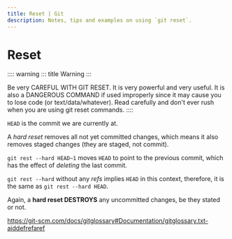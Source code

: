 ```yaml
---
title: Reset | Git
description: Notes, tips and examples on using `git reset`.
---
```


# Reset

:::: warning
::: title
Warning
:::

Be very CAREFUL WITH GIT RESET. It is very powerful and very useful.
It is also a DANGEROUS COMMAND if used improperly since it may cause you to lose code (or text/data/whatever).
Read carefully and don't ever rush when you are using git reset commands.
::::

`HEAD` is the commit we are currently at.

A *hard reset* removes all not yet committed changes, which means it also removes staged changes (they are staged, not commit).

`git rest --hard HEAD~1` moves `HEAD` to point to the previous commit,
which has the effect of *deleting* the last commit.

`git rest --hard` without any *refs* implies `HEAD` in this context,
therefore, it is the same as `git rest --hard HEAD`.

Again, a **hard reset DESTROYS** any uncommitted changes, be they stated
or not.

<https://git-scm.com/docs/gitglossary#Documentation/gitglossary.txt-aiddefrefaref>
